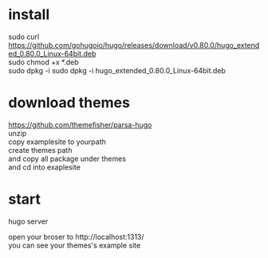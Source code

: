 #  install  
sudo curl https://github.com/gohugoio/hugo/releases/download/v0.80.0/hugo_extended_0.80.0_Linux-64bit.deb  
sudo chmod +x *.deb  
sudo dpkg -i sudo dpkg -i hugo_extended_0.80.0_Linux-64bit.deb  

# download themes
https://github.com/themefisher/parsa-hugo  
unzip   
copy examplesite to yourpath  
create themes path  
and copy all package under themes  
and cd into exaplesite  
  
# start 
hugo server  
  
open your broser to http://localhost:1313/  
you can see your themes's example site  